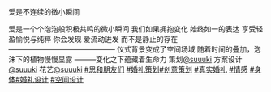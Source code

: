 爱是不连续的微小瞬间

爱是一个个泡泡般积极共鸣的微小瞬间 我们如果拥抱变化 始终如一的表达 享受轻盈愉悦与纯粹 你会发现 爱流动迸发 而不是静止的存在 ——————————————— 仪式背景变成了空间场域 随着时间的叠加，泡沫下的植物慢慢显露 ———变化之下蕴藏着生命力 策划[@suuuki](https://www.xiaohongshu.com/user/profile/5e2ea8a200000000010041d8?xsec_token=ABfTc5K32vg16-NAC7ZhBQHqEzxG7zNbEZm273gwM0MEI%3D&xsec_source=pc_note) 方案设计[@suuuki](https://www.xiaohongshu.com/user/profile/5e2ea8a200000000010041d8?xsec_token=ABfTc5K32vg16-NAC7ZhBQHqEzxG7zNbEZm273gwM0MEI%3D&xsec_source=pc_note) 花艺[@suuuki](https://www.xiaohongshu.com/user/profile/5e2ea8a200000000010041d8?xsec_token=ABfTc5K32vg16-NAC7ZhBQHqEzxG7zNbEZm273gwM0MEI%3D&xsec_source=pc_note) [#思和朋友们](https://www.xiaohongshu.com/search_result?keyword=%E6%80%9D%E5%92%8C%E6%9C%8B%E5%8F%8B%E4%BB%AC&type=54&source=web_note_detail_r10) [#婚礼策划](https://www.xiaohongshu.com/search_result?keyword=%E5%A9%9A%E7%A4%BC%E7%AD%96%E5%88%92&type=54&source=web_note_detail_r10)[#创意策划](https://www.xiaohongshu.com/search_result?keyword=%E5%88%9B%E6%84%8F%E7%AD%96%E5%88%92&type=54&source=web_note_detail_r10) [#真实婚礼](https://www.xiaohongshu.com/search_result?keyword=%E7%9C%9F%E5%AE%9E%E5%A9%9A%E7%A4%BC&type=54&source=web_note_detail_r10) [#情感](https://www.xiaohongshu.com/search_result?keyword=%E6%83%85%E6%84%9F&type=54&source=web_note_detail_r10) [#身体](https://www.xiaohongshu.com/search_result?keyword=%E8%BA%AB%E4%BD%93&type=54&source=web_note_detail_r10)[#婚礼设计](https://www.xiaohongshu.com/search_result?keyword=%E5%A9%9A%E7%A4%BC%E8%AE%BE%E8%AE%A1&type=54&source=web_note_detail_r10) [#空间设计](https://www.xiaohongshu.com/search_result?keyword=%E7%A9%BA%E9%97%B4%E8%AE%BE%E8%AE%A1&type=54&source=web_note_detail_r10)